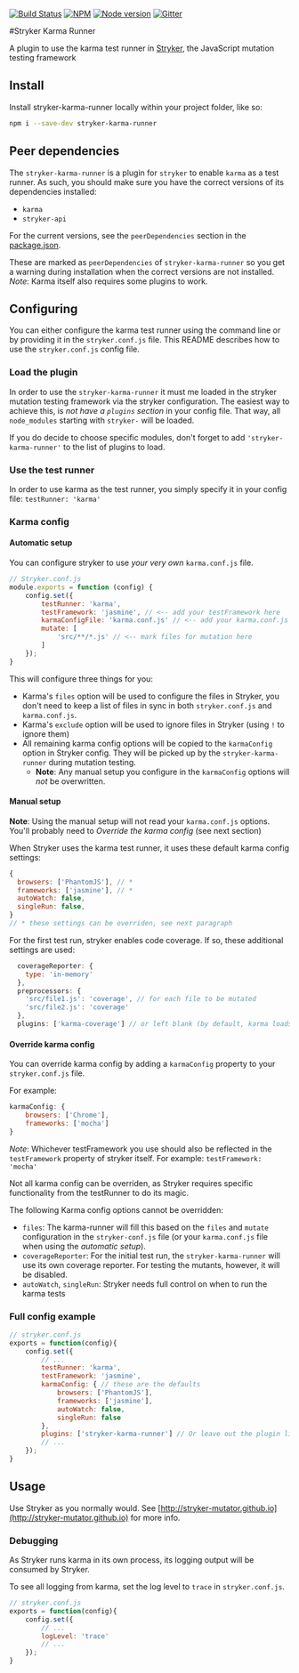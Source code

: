 [![Build Status](https://travis-ci.org/stryker-mutator/stryker-karma-runner.svg?branch=master)](https://travis-ci.org/stryker-mutator/stryker-karma-runner)
[![NPM](https://img.shields.io/npm/dm/stryker-karma-runner.svg)](https://www.npmjs.com/package/stryker-karma-runner)
[![Node version](https://img.shields.io/node/v/stryker-karma-runner.svg)](https://img.shields.io/node/v/stryker-karma-runner.svg)
[![Gitter](https://badges.gitter.im/stryker-mutator/stryker.svg)](https://gitter.im/stryker-mutator/stryker?utm_source=badge&utm_medium=badge&utm_campaign=pr-badge)

#Stryker Karma Runner

A plugin to use the karma test runner in [Stryker](https://stryker-mutator.github.io), the JavaScript mutation testing framework

## Install

Install stryker-karma-runner locally within your project folder, like so:

```bash
npm i --save-dev stryker-karma-runner
```

## Peer dependencies

The `stryker-karma-runner` is a plugin for `stryker` to enable `karma` as a test runner. 
As such, you should make sure you have the correct versions of its dependencies installed:

* `karma`
* `stryker-api`

For the current versions, see the `peerDependencies` section in the [package.json](https://github.com/stryker-mutator/stryker-karma-runner/blob/master/package.json).

These are marked as `peerDependencies` of `stryker-karma-runner` so you get a warning during installation when the correct versions are not installed.
*Note*: Karma itself also requires some plugins to work.  

## Configuring

You can either configure the karma test runner using the command line or by providing it in the `stryker.conf.js` file.
This README describes how to use the `stryker.conf.js` config file.

### Load the plugin

In order to use the `stryker-karma-runner` it must me loaded in the stryker mutation testing framework via the stryker configuration. 
The easiest way to achieve this, is *not have a `plugins` section* in your config file. That way, all `node_modules` starting with `stryker-` will be loaded.

If you do decide to choose specific modules, don't forget to add `'stryker-karma-runner'` to the list of plugins to load.

### Use the test runner

In order to use karma as the test runner, you simply specify it in your config file: `testRunner: 'karma'`

### Karma config

#### Automatic setup

You can configure stryker to use *your very own* `karma.conf.js` file. 

```javascript
// Stryker.conf.js
module.exports = function (config) {
    config.set({
        testRunner: 'karma',
        testFramework: 'jasmine', // <-- add your testFramework here
        karmaConfigFile: 'karma.conf.js' // <-- add your karma.conf.js file here
        mutate: [
            'src/**/*.js' // <-- mark files for mutation here
        ]
    });
}
```

This will configure three things for you:

* Karma's `files` option will be used to configure the files in Stryker, you don't need to keep a list of files in sync in both `stryker.conf.js` and `karma.conf.js`.
* Karma's `exclude` option will be used to ignore files in Stryker (using `!` to ignore them)
* All remaining karma config options will be copied to the `karmaConfig` option in Stryker config. They will be picked up by the `stryker-karma-runner` during mutation testing.
    * **Note**: Any manual setup you configure in the `karmaConfig` options will *not* be overwritten.

#### Manual setup

**Note**: Using the manual setup will not read your `karma.conf.js` options. You'll probably need to *Override the karma config* (see next section)

When Stryker uses the karma test runner, it uses these default karma config settings:


```javascript
{
  browsers: ['PhantomJS'], // *
  frameworks: ['jasmine'], // *
  autoWatch: false,
  singleRun: false,
}
// * these settings can be overriden, see next paragraph
```

For the first test run, stryker enables code coverage. If so, these additional settings are used:

```javascript
  coverageReporter: {
    type: 'in-memory' 
  },
  preprocessors: {
    'src/file1.js': 'coverage', // for each file to be mutated
    'src/file2.js': 'coverage'
  },
  plugins: ['karma-coverage'] // or left blank (by default, karma loads all plugins starting with karma-*
```

#### Override karma config

You can override karma config by adding a `karmaConfig` property to your `stryker.conf.js` file.

For example:

```javascript
karmaConfig: {
    browsers: ['Chrome'],
    frameworks: ['mocha']
}
```

*Note*: Whichever testFramework you use should also be reflected in the `testFramework` property of stryker itself. For example: `testFramework: 'mocha'`  

Not all karma config can be overriden, as Stryker requires specific functionality from the testRunner to do its magic. 

The following Karma config options cannot be overridden:

* `files`: The karma-runner will fill this based on the `files` and `mutate` configuration in the `stryker-conf.js` file (or your `karma.conf.js` file when using the *automatic setup*).
* `coverageReporter`: For the initial test run, the `stryker-karma-runner` will use its own coverage reporter. For testing the mutants, however, it will be disabled.
* `autoWatch`, `singleRun`: Stryker needs full control on when to run the karma tests

### Full config example

```javascript
// stryker.conf.js
exports = function(config){
    config.set({
        // ...
        testRunner: 'karma',
        testFramework: 'jasmine',
        karmaConfig: { // these are the defaults
            browsers: ['PhantomJS'],
            frameworks: ['jasmine'],
            autoWatch: false,
            singleRun: false
        },
        plugins: ['stryker-karma-runner'] // Or leave out the plugin list entirely to load all stryker-* plugins directly
        // ...
    });
}
```

## Usage

Use Stryker as you normally would.
See [http://stryker-mutator.github.io](http://stryker-mutator.github.io) for more info. 

### Debugging

As Stryker runs karma in its own process, its logging output will be consumed by Stryker.

To see all logging from karma, set the log level to `trace` in `stryker.conf.js`.

```javascript
// stryker.conf.js
exports = function(config){
    config.set({
        // ...
        logLevel: 'trace'
        // ...
    });
}
```
